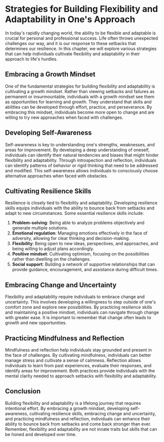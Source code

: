 Strategies for Building Flexibility and Adaptability in One's Approach
=================================================================================



In today's rapidly changing world, the ability to be flexible and adaptable is crucial for personal and professional success. Life often throws unexpected challenges our way, and it is our response to these setbacks that determines our resilience. In this chapter, we will explore various strategies that can help individuals cultivate flexibility and adaptability in their approach to life's hurdles.

Embracing a Growth Mindset
--------------------------

One of the fundamental strategies for building flexibility and adaptability is cultivating a growth mindset. Rather than viewing setbacks and failures as permanent or insurmountable, individuals with a growth mindset see them as opportunities for learning and growth. They understand that skills and abilities can be developed through effort, practice, and perseverance. By embracing this mindset, individuals become more open to change and are willing to try new approaches when faced with challenges.

Developing Self-Awareness
-------------------------

Self-awareness is key to understanding one's strengths, weaknesses, and areas for improvement. By developing a deep understanding of oneself, individuals can identify their natural tendencies and biases that might hinder flexibility and adaptability. Through introspection and reflection, individuals can identify patterns of behavior or rigid thinking that need to be addressed and modified. This self-awareness allows individuals to consciously choose alternative approaches when faced with obstacles.

Cultivating Resilience Skills
-----------------------------

Resilience is closely tied to flexibility and adaptability. Developing resilience skills equips individuals with the ability to bounce back from setbacks and adapt to new circumstances. Some essential resilience skills include:

1. **Problem-solving**: Being able to analyze problems objectively and generate multiple solutions.
2. **Emotional regulation**: Managing emotions effectively in the face of adversity, allowing for clear thinking and decision-making.
3. **Flexibility**: Being open to new ideas, perspectives, and approaches, and being willing to adjust plans accordingly.
4. **Positive mindset**: Cultivating optimism, focusing on the possibilities rather than dwelling on the challenges.
5. **Social support**: Building a network of supportive relationships that can provide guidance, encouragement, and assistance during difficult times.

Embracing Change and Uncertainty
--------------------------------

Flexibility and adaptability require individuals to embrace change and uncertainty. This involves developing a willingness to step outside of one's comfort zone and explore new possibilities. By practicing resilience skills and maintaining a positive mindset, individuals can navigate through change with greater ease. It is important to remember that change often leads to growth and new opportunities.

Practicing Mindfulness and Reflection
-------------------------------------

Mindfulness and reflection help individuals stay grounded and present in the face of challenges. By cultivating mindfulness, individuals can better manage stress and cultivate a sense of calmness. Reflection allows individuals to learn from past experiences, evaluate their responses, and identify areas for improvement. Both practices provide individuals with the mental clarity needed to approach setbacks with flexibility and adaptability.

Conclusion
----------

Building flexibility and adaptability is a lifelong journey that requires intentional effort. By embracing a growth mindset, developing self-awareness, cultivating resilience skills, embracing change and uncertainty, and practicing mindfulness and reflection, individuals can enhance their ability to bounce back from setbacks and come back stronger than ever. Remember, flexibility and adaptability are not innate traits but skills that can be honed and developed over time.
